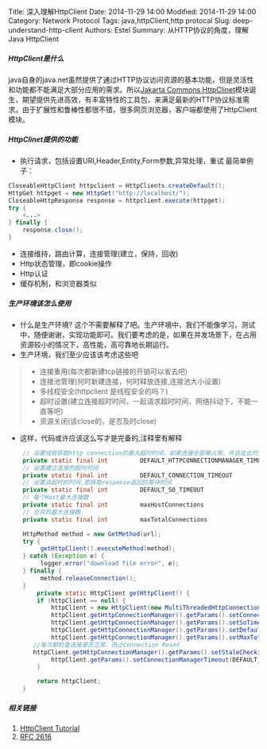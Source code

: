 Title: 深入理解HttpClient
Date: 2014-11-29 14:00
Modified: 2014-11-29 14:00
Category: Network Protocol
Tags: java,httpClient,http protocal
Slug: deep-understand-http-client
Authors: Estel
Summary: 从HTTP协议的角度，理解Java HttpClient

##### HttpClient是什么
java自身的java.net虽然提供了通过HTTP协议访问资源的基本功能，但是灵活性和功能都不能满足大部分应用的需求。所以[Jakarta Commons HttpClinet](https://hc.apache.org/httpclient-3.x/)模块诞生，期望提供先进高效，有丰富特性的工具包，来满足最新的HTTP协议标准需求。由于扩展性和鲁棒性都很不错，很多网页浏览器，客户端都使用了HttpClient模块。

##### HttpClinet提供的功能
- 执行请求，包括设置URI,Header,Entity,Form参数,异常处理，重试
最简单例子：
```java
CloseableHttpClient httpclient = HttpClients.createDefault();
HttpGet httpget = new HttpGet("http://localhost/");
CloseableHttpResponse response = httpclient.execute(httpget);
try {
    <...>
} finally {
    response.close();
}
```
- 连接维持，路由计算，连接管理(建立，保持，回收)
- Http状态管理，即cookie操作
- Http认证
- 缓存机制，和浏览器类似

##### 生产环境该怎么使用

- 什么是生产环境?
这个不需要解释了吧。生产环境中，我们不能像学习，测试中，随便谢谢，实现功能即可。我们要考虑的是，如果在并发场景下，在占用资源较小的情况下，高性能，高可靠地长期运行。
- 生产环境，我们至少应该该考虑这些吧
> - 连接重用(每次都新建tcp链接的开销可以省去吧)
> - 连接池管理(何时新建连接，何时释放连接,连接池大小设置)
> - 多线程安全(httpclient 是线程安全的吗？)
> - 超时设置(建立连接超时时间，一起请求超时时间，网络抖动下，不能一直等吧)
> - 资源关闭(该close的，是否及时close)

- 这样，代码或许应该这么写才是完备的,注释里有解释
```java
	// 设置线程获取http connection的最大超时时间，如果连接全部被占用，并且在此时间内没有释放，则抛ConnectionPoolTimeoutException
    private static final int         DEFAULT_HTTPCONNECTIONMANAGER_TIMEOUT = 2000;
    // 设置建立连接的超时时间
    private static final int         DEFAULT_CONNECTION_TIMEOUT            = 5000;
    // 设置读超时的时间,即获取response返回的等待时间
    private static final int         DEFAULT_SO_TIMEOUT                    = 5000;
    // 每个Host最大连接数
    private static final int         maxHostConnections                    = 5;
    // 总共的最大连接数
    private static final int         maxTotalConnections                   = 20;

    HttpMethod method = new GetMethod(url);
    try {
         getHttpClient().executeMethod(method);
    } catch (Exception e) {
         logger.error("download file error", e);
    } finally {
         method.releaseConnection();
    }
        private static HttpClient getHttpClient() {
        if (httpClient == null) {
            httpClient = new HttpClient(new MultiThreadedHttpConnectionManager());
            httpClient.getHttpConnectionManager().getParams().setConnectionTimeout(DEFAULT_CONNECTION_TIMEOUT);
            httpClient.getHttpConnectionManager().getParams().setSoTimeout(DEFAULT_SO_TIMEOUT);
            httpClient.getHttpConnectionManager().getParams().setDefaultMaxConnectionsPerHost(maxHostConnections);
            httpClient.getHttpConnectionManager().getParams().setMaxTotalConnections(maxTotalConnections);
	   //每次都检查连接是否正常，防止Connection Reset
       httpClient.getHttpConnectionManager().getParams().setStaleCheckingEnabled(true);
            httpClient.getParams().setConnectionManagerTimeout(DEFAULT_HTTPCONNECTIONMANAGER_TIMEOUT);
        }

        return httpClient;
    }
```

##### 相关链接
1. [HttpClient Tutorial ](https://hc.apache.org/httpcomponents-client-ga/tutorial/html/index.html)
2. [RFC 2616](https://www.ietf.org/rfc/rfc2616.txt)
 



